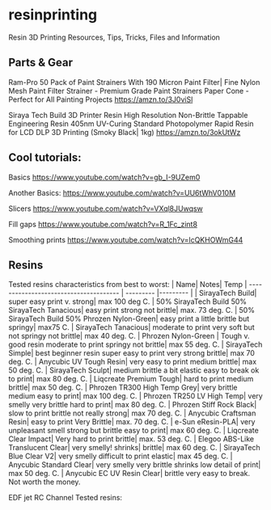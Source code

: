 # resinprinting
Resin 3D Printing Resources, Tips, Tricks, Files and Information


## Parts & Gear

Ram-Pro 50 Pack of Paint Strainers With 190 Micron Paint Filter| Fine Nylon Mesh Paint Filter Strainer - Premium Grade Paint Strainers Paper Cone - Perfect for All Painting Projects
https://amzn.to/3J0viSl

Siraya Tech Build 3D Printer Resin High Resolution Non-Brittle Tappable Engineering Resin 405nm UV-Curing Standard Photopolymer Rapid Resin for LCD DLP 3D Printing (Smoky Black| 1kg)
https://amzn.to/3okUtWz

## Cool tutorials:

Basics https://www.youtube.com/watch?v=gb_I-9UZem0

Another Basics: https://www.youtube.com/watch?v=UU6tWhV010M

Slicers https://www.youtube.com/watch?v=VXql8JUwqsw

Fill gaps https://www.youtube.com/watch?v=R_1Fc_zint8

Smoothing prints https://www.youtube.com/watch?v=lcQKHOWmG44

## Resins 

Tested resins characteristics from best to worst:
| Name| Notes| Temp
| -------------------------------------- | --------- |--------- |
|  SirayaTech Build| super easy print v. strong| max 100 deg C. 
|  50% SirayaTech Build 50% SirayaTech Tanacious| easy print strong not brittle| max. 73 deg. C.
|  50% SirayaTech Build 50% Phrozen Nylon-Green| easy print a little brittle but springy| max75 C.
|  SirayaTech Tanacious| moderate to print very soft but not springy not brittle| max 40 deg. C.
|  Phrozen Nylon-Green | Tough v. good resin moderate to print springy not brittle| max 55 deg. C.
|  SirayaTech Simple| best beginner resin super easy to print very strong brittle| max 70 deg. C.
|  Anycubic UV Tough Resin| very easy to print medium brittle| max 50 deg. C.
|  SirayaTech Sculpt| medium brittle a bit elastic easy to break ok to print| max 80 deg. C.
|  Liqcreate Premium Tough| hard to print medium brittle| max 50 deg. C.
|  Phrozen TR300 High Temp Grey| very brittle medium easy to print| max 100 deg. C.
|  Phrozen TR250 LV High Temp| very smelly very brittle hard to print| max 80 deg. C.
|  Phrozen Stiff Rock Black| slow to print brittle not really strong| max 70 deg. C.
|  Anycubic Craftsman Resin| easy to print Very Brittle| max. 70 deg. C.
|  e-Sun eResin-PLA| very unpleasant smell strong but brittle easy to print|  max 60 deg. C.
|  Liqcreate Clear Impact| Very hard to print brittle| max. 53 deg. C.
|  Elegoo ABS-Like Translucent Clear| very smelly! shrinks| brittle| max 60 deg. C.
|  SirayaTech Blue Clear V2| very smelly difficult to print elastic| max 45 deg. C.
|  Anycubic Standard Clear| very smelly very brittle shrinks low detail of print| max 50 deg. C.
|  Anycubic EC UV Resin Clear| brittle very easy to break. Not worth the money.

EDF jet RC Channel Tested resins: